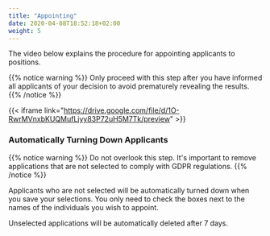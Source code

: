 ```yaml
---
title: "Appointing"
date: 2020-04-08T18:52:18+02:00
weight: 5
---
```


The video below explains the procedure for appointing applicants to positions.

{{% notice warning %}}
Only proceed with this step after you have informed all applicants of your decision to avoid prematurely revealing the results.
{{% /notice %}}

{{< iframe link="https://drive.google.com/file/d/1O-RwrMVnxbKUQMufLjyy83P72uH5M7Tk/preview" >}}

### Automatically Turning Down Applicants

{{% notice warning %}}
Do not overlook this step. It's important to remove applications that are not selected to comply with GDPR regulations.
{{% /notice %}}

Applicants who are not selected will be automatically turned down when you save your selections. You only need to check the boxes next to the names of the individuals you wish to appoint.

Unselected applications will be automatically deleted after 7 days.

